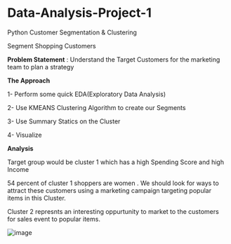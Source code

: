 # Data-Analysis-Project-1
Python Customer Segmentation & Clustering 

Segment Shopping Customers 

**Problem Statement** : Understand the Target Customers for the marketing team to plan a strategy

**The Approach**

1- Perform some quick EDA(Exploratory Data Analysis)

2- Use KMEANS Clustering Algorithm to create our Segments

3- Use Summary Statics on the Cluster 

4- Visualize 



**Analysis**

Target group would be cluster 1 which has a high Spending Score and high Income 

54 percent of cluster 1 shoppers are women . We should look for ways to attract these customers using a marketing campaign targeting popular items in this Cluster. 

Cluster 2 represnts an interesting oppurtunity to market to the customers for sales event to popular items. 

![image](https://github.com/samming25/Data-Analysis-Project-1/assets/100364932/1c054aa8-6ccb-4899-a568-12e1ea2019fd)






